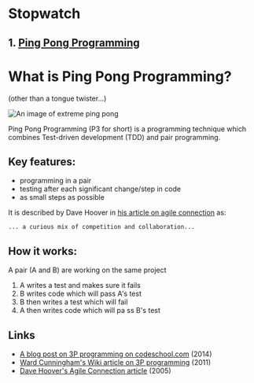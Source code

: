 # Stopwatch

## 1. [Ping Pong Programming](#what-is-ping-pong-programming?-1)

# What is Ping Pong Programming?
(other than a tongue twister...)

![An image of extreme ping pong](http://www.asianreporter.com/film/2007/24-p20-Ping%20Pong.jpg)

Ping Pong Programming (P3 for short) is a programming technique which combines Test-driven development (TDD) and pair programming.

## Key features:
* programming in a pair
* testing after each significant change/step in code
* as small steps as possible

It is described by Dave Hoover in [his article on agile connection](https://www.agileconnection.com/article/ping-pong-programming-enhance-your-tdd-and-pair-programming-practices?page=0%2C1) as:

`... a curious mix of competition and collaboration...`

## How it works:
A pair (A and B) are working on the same project
1. A writes a test and makes sure it fails
2. B writes code which will pass A's test
3. B then writes a test which will fail
4. A then writes code which will pa ss B's test

## Links
* [A blog post on 3P programming on codeschool.com](https://www.codeschool.com/blog/2014/04/30/railsconf-2014-coding-dojo/) (2014)
* [Ward Cunningham's Wiki article on 3P programming](http://wiki.c2.com/?PairProgrammingPingPongPattern) (2011)
* [Dave Hoover's Agile Connection article](https://www.agileconnection.com/article/ping-pong-programming-enhance-your-tdd-and-pair-programming-practices?page=0%2C0) (2005)
